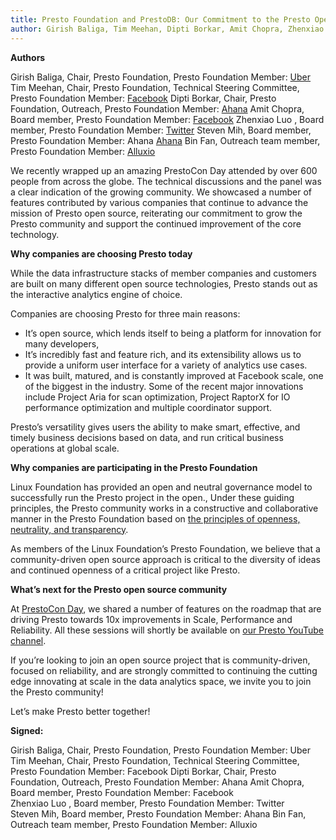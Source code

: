 ```yaml
---
title: Presto Foundation and PrestoDB: Our Commitment to the Presto Open Source Community
author: Girish Baliga, Tim Meehan, Dipti Borkar, Amit Chopra, Zhenxiao Luo, Steven Mih, Bin Fan
---
```


**Authors** 

Girish Baliga, Chair, Presto Foundation, Presto Foundation Member: [Uber](https://www.uber.com/)
Tim Meehan, Chair, Presto Foundation, Technical Steering Committee, Presto Foundation Member: [Facebook](https://www.facebook.com/)
Dipti Borkar, Chair, Presto Foundation, Outreach, Presto Foundation Member: [Ahana](https://ahana.io/)
Amit Chopra, Board member, Presto Foundation Member: [Facebook](https://www.facebook.com/)
Zhenxiao Luo , Board member, Presto Foundation Member: [Twitter](https://twitter.com/)
Steven Mih, Board member, Presto Foundation Member: Ahana [Ahana](https://ahana.io/)
Bin Fan, Outreach team member, Presto Foundation Member: [Alluxio](https://www.alluxio.io/)


We recently wrapped up an amazing PrestoCon Day attended by over 600 people from across the globe. The technical discussions and the panel was a clear indication of the growing community. We showcased a number of features contributed by various companies that continue to advance the mission of Presto open source, reiterating our commitment to grow the Presto community and support the continued improvement of the core technology. 


<!-- truncate -->


**Why companies are choosing Presto today**


While the data infrastructure stacks of member companies and customers are built on many different  open source technologies, Presto stands out as the interactive analytics engine of choice.

Companies are choosing Presto for three main reasons:


* It’s open source, which lends itself to being a platform for innovation for many developers,
* It’s incredibly fast and feature rich, and its extensibility allows us to provide a uniform user interface for a variety of analytics use cases. 
* It was built, matured, and is constantly improved at Facebook scale, one of the biggest in the industry. Some of the recent major innovations include Project Aria for scan optimization, Project RaptorX for IO performance optimization and multiple coordinator support. 

Presto’s versatility gives users the ability to make smart, effective, and timely business decisions based on data, and run critical business operations at global scale. 

**Why companies are participating in the Presto Foundation**

Linux Foundation has provided an open and neutral governance model to successfully run the Presto project in the open., Under these guiding principles, the Presto community works in a constructive and collaborative manner in the Presto Foundation based on [the principles of openness, neutrality, and transparency](https://prestodb.io/join.html).

As members of the Linux Foundation’s Presto Foundation, we believe that a community-driven open source approach is critical to the diversity of ideas and continued openness of a critical project like Presto. 


**What’s next for the Presto open source community**

At [PrestoCon Day](https://prestodb.io/prestoconday2021.html), we shared a number of features on the roadmap that are driving Presto towards 10x improvements in Scale, Performance and Reliability. All these sessions will shortly be available on [our Presto YouTube channel](https://www.youtube.com/playlist?list=PLJVeO1NMmyqUDkrabo6CRGQ7zNTOMvu2L).

If you’re looking to join an open source project that is community-driven, focused on reliability, and are strongly committed to continuing the cutting edge innovating at scale in the data analytics space, we invite you to join the Presto community! 

Let’s make Presto better together!

**Signed:**

Girish Baliga, Chair, Presto Foundation, Presto Foundation Member: Uber   
Tim Meehan, Chair, Presto Foundation, Technical Steering Committee, Presto Foundation Member: Facebook
Dipti Borkar, Chair, Presto Foundation, Outreach, Presto Foundation Member: Ahana
Amit Chopra, Board member, Presto Foundation Member: Facebook   
Zhenxiao Luo , Board member, Presto Foundation Member: Twitter  
Steven Mih, Board member, Presto Foundation Member: Ahana 
Bin Fan, Outreach team member, Presto Foundation Member: Alluxio   

